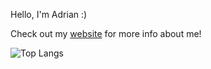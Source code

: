 Hello, I'm Adrian :)

Check out my [website](https://bithole.dev) for more info about me!

![Top Langs](https://github-readme-stats.vercel.app/api/top-langs/?username=adrian154&layout=compact)
